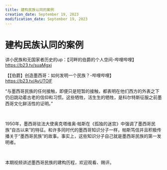 ```yaml
---
title: 建构民族认同的案例
creation_date: September 19, 2023
modification_date: September 19, 2023
---
```



# 建构民族认同的案例

讲小民族和无国家者历史的up：【河畔的伯爵的个人空间-哔哩哔哩】 https://b23.tv/suaMgxi

【【伯爵】创造墨西哥：如何发明一个民族？-哔哩哔哩】 https://b23.tv/AvUTOlF

“与墨西哥民族的任何接触，即便只是短暂的接触，都表明在他们西方的外表之下仍旧跳动着古老的信仰和习惯。这些牺牲，活生生的牺牲，是科尔特斯征服之前墨西哥文化鲜活性的证明。”

 

1950年，墨西哥驻法大使奥克塔维奥·帕斯在《孤独的迷宫》中强调了墨西哥民族“自古以来”的特征。和许多同时代的墨西哥知识分子一样，帕斯笃信并且积极传播关于“墨西哥民族”的故事。事实上，这些知识分子自己就是墨西哥民族的第一发明者。

 

本期视频讲述墨西哥民族的建构历程，欢迎观看、赐评。

